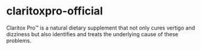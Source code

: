 # claritoxpro-official
Claritox Pro™ is a natural dietary supplement that not only cures vertigo and dizziness but also identifies and treats the underlying cause of these problems.
